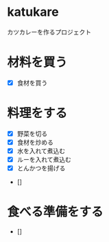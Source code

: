 # katukare
カツカレーを作るプロジェクト
# 材料を買う
- [x] 食材を買う
# 料理をする
- [x] 野菜を切る
- [x] 食材を炒める 
- [x] 水を入れて煮込む 
- [x] ルーを入れて煮込む
- [x] とんかつを揚げる 
- [] 
# 食べる準備をする
- [] 
